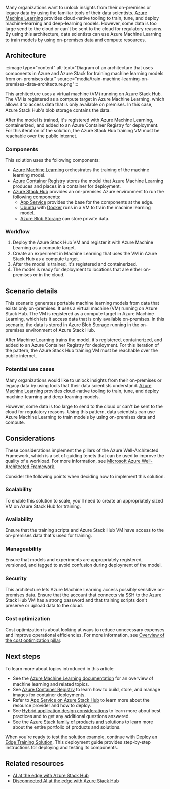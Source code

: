 Many organizations want to unlock insights from their on-premises or legacy data by using the familiar tools of their data scientists. [Azure Machine Learning](/azure/machine-learning/) provides cloud-native tooling to train, tune, and deploy machine-learning and deep-learning models. However, some data is too large send to the cloud or can't be sent to the cloud for regulatory reasons. By using this architecture, data scientists can use Azure Machine Learning to train models by using on-premises data and compute resources.

## Architecture

:::image type="content" alt-text="Diagram of an architecture that uses components in Azure and Azure Stack for training machine learning models from on-premises data." source="media/train-machine-learning-on-premises-data-architecture.png":::

This architecture uses a virtual machine (VM) running on Azure Stack Hub. The VM is registered as a compute target in Azure Machine Learning, which allows it to access data that is only available on premises. In this case, Azure Stack Hub's blob storage contains the data.

After the model is trained, it's registered with Azure Machine Learning, containerized, and added to an Azure Container Registry for deployment. For this iteration of the solution, the Azure Stack Hub training VM must be reachable over the public internet.

### Components

This solution uses the following components:

- [Azure Machine Learning](https://azure.microsoft.com/products/machine-learning/) orchestrates the training of the machine learning model.
- [Azure Container Registry](https://azure.microsoft.com/products/container-registry/) stores the model that Azure Machine Learning produces and places in a container for deployment.
- [Azure Stack Hub](https://azure.microsoft.com/products/azure-stack/hub/) provides an on-premises Azure environment to run the following components:
  - [App Service](/azure-stack/operator/azure-stack-app-service-overview) provides the base for the components at the edge.
  - [Ubuntu](https://azure.microsoft.com//ubuntu/) with [Docker](https://azure.microsoft.com/products/kubernetes-service/docker/) runs in a VM to train the machine learning model.
  - [Azure Blob Storage](https://azure.microsoft.com/products/storage/blobs/) can store private data.


### Workflow

1. Deploy the Azure Stack Hub VM and register it with Azure Machine Learning as a compute target.
2. Create an experiment in Machine Learning that uses the VM in Azure Stack Hub as a compute target.
3. After the model is trained, it's registered and containerized.
4. The model is ready for deployment to locations that are either on-premises or in the cloud.


## Scenario details

This scenario generates portable machine learning models from data that exists only on-premises. It uses a virtual machine (VM) running on Azure Stack Hub. The VM is registered as a compute target in Azure Machine Learning, which lets it access data that is only available on-premises. In this scenario, the data is stored in Azure Blob Storage running in the on-premises environment of Azure Stack Hub.

After Machine Learning trains the model, it's registered, containerized, and added to an Azure Container Registry for deployment. For this iteration of the pattern, the Azure Stack Hub training VM must be reachable over the public internet.

### Potential use cases

Many organizations would like to unlock insights from their on-premises or legacy data by using tools that their data scientists understand. [Azure Machine Learning](/azure/machine-learning/) provides cloud-native tooling to train, tune, and deploy machine-learning and deep-learning models.  

However, some data is too large to send to the cloud or can't be sent to the cloud for regulatory reasons. Using this pattern, data scientists can use Azure Machine Learning to train models by using on-premises data and compute.

## Considerations

These considerations implement the pillars of the Azure Well-Architected Framework, which is a set of guiding tenets that can be used to improve the quality of a workload. For more information, see [Microsoft Azure Well-Architected Framework](/azure/architecture/framework).

Consider the following points when deciding how to implement this solution.

### Scalability

To enable this solution to scale, you'll need to create an appropriately sized VM on Azure Stack Hub for training.

### Availability

Ensure that the training scripts and Azure Stack Hub VM have access to the on-premises data that's used for training.

### Manageability

Ensure that models and experiments are appropriately registered, versioned, and tagged to avoid confusion during deployment of the model.

### Security

This architecture lets Azure Machine Learning access possibly sensitive on-premises data. Ensure that the account that connects via SSH to the Azure Stack Hub VM has a strong password and that training scripts don't preserve or upload data to the cloud.

### Cost optimization

Cost optimization is about looking at ways to reduce unnecessary expenses and improve operational efficiencies. For more information, see [Overview of the cost optimization pillar](/azure/architecture/framework/cost/overview).


## Next steps

To learn more about topics introduced in this article:

- See the [Azure Machine Learning documentation](/azure/machine-learning) for an overview of machine learning and related topics.
- See [Azure Container Registry](/azure/container-registry/) to learn how to build, store, and manage images for container deployments.
- Refer to [App Service on Azure Stack Hub](/azure-stack/operator/azure-stack-app-service-overview) to learn more about the resource provider and how to deploy.
- See [Hybrid application design considerations](/hybrid/app-solutions/overview-app-design-considerations) to learn more about best practices and to get any additional questions answered.
- See the [Azure Stack family of products and solutions](/azure-stack) to learn more about the entire portfolio of products and solutions.

When you're ready to test the solution example, continue with [Deploy an Edge Training Solution](https://github.com/Azure-Samples/azure-intelligent-edge-patterns/tree/master/edge-training). This deployment guide provides step-by-step instructions for deploying and testing its components.

## Related resources

- [AI at the edge with Azure Stack Hub](../../solution-ideas/articles/ai-at-the-edge.yml)
- [Disconnected AI at the edge with Azure Stack Hub](../../solution-ideas/articles/ai-at-the-edge-disconnected.yml)